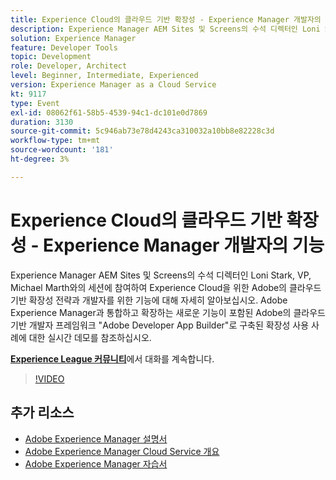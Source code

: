 ```yaml
---
title: Experience Cloud의 클라우드 기반 확장성 - Experience Manager 개발자의 기능
description: Experience Manager AEM Sites 및 Screens의 수석 디렉터인 Loni Stark, VP, Michael Marth와의 세션에 참여하여 Experience Cloud을 위한 Adobe의 클라우드 기반 확장성 전략과 개발자를 위한 기능에 대해 자세히 알아보십시오. Adobe Experience Manager과 통합하고 확장하는 새로운 기능이 포함된 Adobe의 클라우드 기반 개발자 프레임워크 "Adobe Developer App Builder"로 구축된 확장성 사용 사례에 대한 실시간 데모를 참조하십시오.
solution: Experience Manager
feature: Developer Tools
topic: Development
role: Developer, Architect
level: Beginner, Intermediate, Experienced
version: Experience Manager as a Cloud Service
kt: 9117
type: Event
exl-id: 08062f61-58b5-4539-94c1-dc101e0d7869
duration: 3130
source-git-commit: 5c946ab73e78d4243ca310032a10bb8e82228c3d
workflow-type: tm+mt
source-wordcount: '181'
ht-degree: 3%

---
```


# Experience Cloud의 클라우드 기반 확장성 - Experience Manager 개발자의 기능

Experience Manager AEM Sites 및 Screens의 수석 디렉터인 Loni Stark, VP, Michael Marth와의 세션에 참여하여 Experience Cloud을 위한 Adobe의 클라우드 기반 확장성 전략과 개발자를 위한 기능에 대해 자세히 알아보십시오. Adobe Experience Manager과 통합하고 확장하는 새로운 기능이 포함된 Adobe의 클라우드 기반 개발자 프레임워크 &quot;Adobe Developer App Builder&quot;로 구축된 확장성 사용 사례에 대한 실시간 데모를 참조하십시오.

**[Experience League 커뮤니티](https://adobe.ly/2XTk7aX)**&#x200B;에서 대화를 계속합니다.

>[!VIDEO](https://video.tv.adobe.com/v/337491/?quality=12&learn=on&hidetitle=true)

## 추가 리소스

- [Adobe Experience Manager 설명서](https://experienceleague.adobe.com/docs/experience-manager-cloud-service.html?lang=ko)
- [Adobe Experience Manager Cloud Service 개요](https://experienceleague.adobe.com/docs/experience-manager-cloud-service/overview/home.html?lang=ko)
- [Adobe Experience Manager 자습서](https://experienceleague.adobe.com/docs/experience-manager-tutorials.html?lang=ko)
